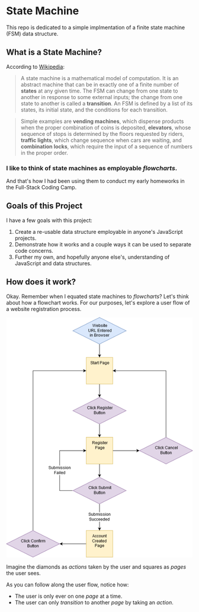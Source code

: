 # State Machine
This repo is dedicated to a simple implmentation of a finite state machine (FSM) data structure.

## What is a State Machine?
According to [Wikipedia](https://en.wikipedia.org/wiki/Finite-state_machine):
> A state machine is a mathematical model of computation. It is an abstract machine that can be in exactly one of a finite number of **states** at any given time. The FSM can change from one state to another in response to some external inputs; the change from one state to another is called a **transition**. An FSM is defined by a list of its states, its initial state, and the conditions for each transition.

> Simple examples are **vending machines**, which dispense products when the proper combination of coins is deposited, **elevators**, whose sequence of stops is determined by the floors requested by riders, **traffic lights**, which change sequence when cars are waiting, and **combination locks**, which require the input of a sequence of numbers in the proper order.

### I like to think of state machines as employable _flowcharts_.
And that's how I had been using them to conduct my early homeworks in the Full-Stack Coding Camp.

## Goals of this Project
I have a few goals with this project:

1. Create a re-usable data structure employable in anyone's JavaScript projects.
2. Demonstrate how it works and a couple ways it can be used to separate code concerns.
3. Further my own, and hopefully anyone else's, understanding of JavaScript and data structures.

## How does it work?
Okay. Remember when I equated state machines to _flowcharts_? Let's think about how a flowchart works. For our purposes, let's explore a user flow of a website registration process.

![Registration User Flow](registration-overview.png "Registration User Flow")

Imagine the diamonds as _actions_ taken by the user and squares as _pages_ the user sees.

As you can follow along the user flow, notice how:

- The user is only ever on one _page_ at a time.
- The user can only _transition_ to another _page_ by taking an _action_.

